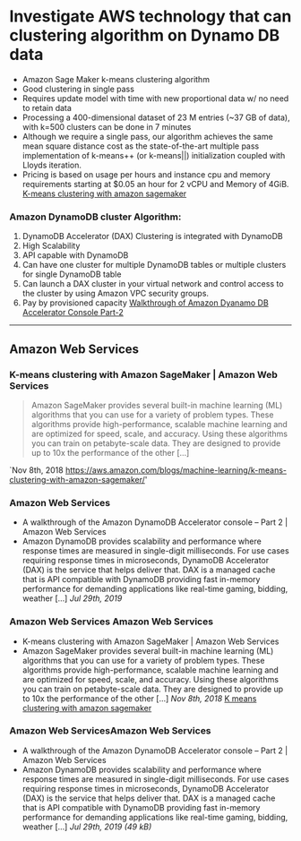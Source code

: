 # Investigate AWS technology that can clustering algorithm on Dynamo DB data
- Amazon Sage Maker k-means clustering algorithm
- Good clustering in single pass
- Requires update model with time with new proportional data w/ no need to retain data
- Processing a 400-dimensional dataset of 23 M entries (~37 GB of data), with k=500 clusters can be done in 7 minutes
- Although we require a single pass, our algorithm achieves the same mean square distance cost as the state-of-the-art multiple pass implementation of k-means++ (or k-means||) initialization coupled with Lloyds iteration.
- Pricing is based on usage per hours and instance cpu and memory requirements starting at $0.05 an hour for 2 vCPU and Memory of 4GiB.
[K-means clustering with amazon sagemaker](https://aws.amazon.com/blogs/machine-learning/k-means-clustering-with-amazon-sagemaker/)

### Amazon DynamoDB cluster Algorithm:
1. DynamoDB Accelerator (DAX) Clustering is integrated with DynamoDB
2. High Scalability
3. API capable with DynamoDB
4. Can have one cluster for multiple DynamoDB tables or multiple clusters for single DynamoDB table
5. Can launch a DAX cluster in your virtual network and control access to the cluster by using Amazon VPC security groups.
6. Pay by provisioned capacity
[Walkthrough of Amazon Dyanamo DB Accelerator Console Part-2](https://aws.amazon.com/blogs/database/a-walkthrough-of-the-amazon-dynamodb-accelerator-console-part-2/)
---

## Amazon Web Services
### K-means clustering with Amazon SageMaker | Amazon Web Services
> Amazon SageMaker provides several built-in machine learning (ML) algorithms that you can use for a variety of problem types. These algorithms provide high-performance, scalable machine learning and are optimized for speed, scale, and accuracy. Using these algorithms you can train on petabyte-scale data. They are designed to provide up to 10x the performance of the other […]

`Nov 8th, 2018
	https://aws.amazon.com/blogs/machine-learning/k-means-clustering-with-amazon-sagemaker/'

### Amazon Web Services
- A walkthrough of the Amazon DynamoDB Accelerator console – Part 2 | Amazon Web Services
- Amazon DynamoDB provides scalability and performance where response times are measured in single-digit milliseconds. For use cases requiring response times in microseconds, DynamoDB Accelerator (DAX) is the service that helps deliver that. DAX is a managed cache that is API compatible with DynamoDB  providing fast in-memory performance for demanding applications like real-time gaming, bidding, weather […]
*Jul 29th, 2019*

### Amazon Web Services Amazon Web Services
- K-means clustering with Amazon SageMaker | Amazon Web Services
- Amazon SageMaker provides several built-in machine learning (ML) algorithms that you can use for a variety of problem types. These algorithms provide high-performance, scalable machine learning and are optimized for speed, scale, and accuracy. Using these algorithms you can train on petabyte-scale data. They are designed to provide up to 10x the performance of the other […]
*Nov 8th, 2018*
[K means clustering with amazon sagemaker](https://aws.amazon.com/blogs/machine-learning/k-means-clustering-with-amazon-sagemaker/)


### Amazon Web ServicesAmazon Web Services
- A walkthrough of the Amazon DynamoDB Accelerator console – Part 2 | Amazon Web Services
- Amazon DynamoDB provides scalability and performance where response times are measured in single-digit milliseconds. For use cases requiring response times in microseconds, DynamoDB Accelerator (DAX) is the service that helps deliver that. DAX is a managed cache that is API compatible with DynamoDB  providing fast in-memory performance for demanding applications like real-time gaming, bidding, weather […]
*Jul 29th, 2019 (49 kB)*


